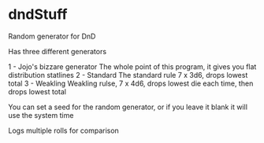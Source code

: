 # dndStuff
Random generator for DnD

Has three different generators

1 - Jojo's bizzare generator  The whole point of this program, it gives you flat distribution statlines
2 - Standard                  The standard rule 7 x 3d6, drops lowest total 
3 - Weakling                  Weakling rulse, 7 x 4d6, drops lowest die each time, then drops lowest total

You can set a seed for the random generator, or if you leave it blank it will use the system time

Logs multiple rolls for comparison
